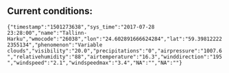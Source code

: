 ## Current conditions: 
 ``` {"timestamp":"1501273638","sys_time":"2017-07-28 23:28:00","name":"Tallinn-Harku","wmocode":"26038","lon":"24.602891666624284","lat":"59.398122222355134","phenomenon":"Variable clouds","visibility":"20.0","precipitations":"0","airpressure":"1007.6","relativehumidity":"88","airtemperature":"16.3","winddirection":"195","windspeed":"2.1","windspeedmax":"3.4","NA":"","NA":""} ```

